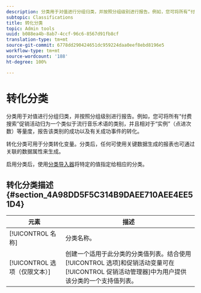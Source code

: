```yaml
---
description: 分类用于对值进行分组归类，并按照分组级别进行报告。例如，您可将所有“付费搜索”促销活动归为一个类似于流行音乐术语的类别，并且相对于“实例”（点进次数）等量度，报告该类别的成功以及有关成功事件的转化。
subtopic: Classifications
title: 转化分类
topic: Admin tools
uuid: b088ea4b-8ab7-4ccf-96c6-8567d91fb8cf
translation-type: tm+mt
source-git-commit: 6778dd290424651dc959224daa0eef8ebd8196e5
workflow-type: tm+mt
source-wordcount: '188'
ht-degree: 100%

---
```



# 转化分类

分类用于对值进行分组归类，并按照分组级别进行报告。例如，您可将所有“付费搜索”促销活动归为一个类似于流行音乐术语的类别，并且相对于“实例”（点进次数）等量度，报告该类别的成功以及有关成功事件的转化。

转化分类可用于分类转化变量。分类后，任何可使用关键数据生成的报表也可通过关联的数据属性来生成。

启用分类后，使用[分类导入器](/help/components/classifications/c-classifications-importer/c-working-with-saint.md)将特定的值指定给相应的分类。

## 转化分类描述 {#section_4A98DD5F5C314B9DAEE710AEE4EE51D4}

| 元素 | 描述 |
|---|---|
| [!UICONTROL 名称] | 分类名称。 |
| [!UICONTROL 选项（仅限文本）] | 创建一个适用于此分类的分类值列表。结合使用[!UICONTROL 选项]和促销活动变量可在[!UICONTROL 促销活动管理器]中为用户提供该分类的一个支持值列表。 |

